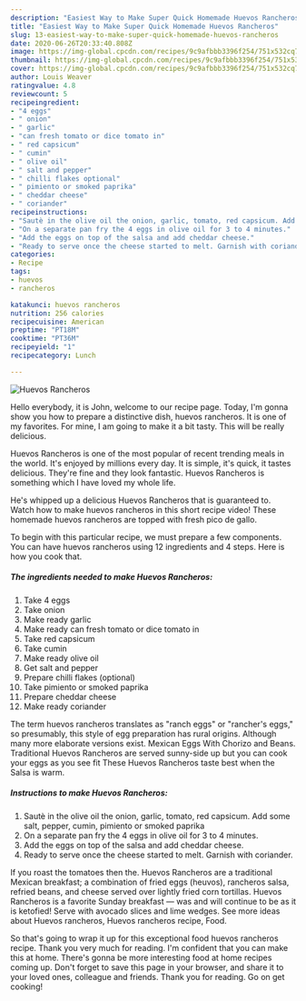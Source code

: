 ```yaml
---
description: "Easiest Way to Make Super Quick Homemade Huevos Rancheros"
title: "Easiest Way to Make Super Quick Homemade Huevos Rancheros"
slug: 13-easiest-way-to-make-super-quick-homemade-huevos-rancheros
date: 2020-06-26T20:33:40.808Z
image: https://img-global.cpcdn.com/recipes/9c9afbbb3396f254/751x532cq70/huevos-rancheros-recipe-main-photo.jpg
thumbnail: https://img-global.cpcdn.com/recipes/9c9afbbb3396f254/751x532cq70/huevos-rancheros-recipe-main-photo.jpg
cover: https://img-global.cpcdn.com/recipes/9c9afbbb3396f254/751x532cq70/huevos-rancheros-recipe-main-photo.jpg
author: Louis Weaver
ratingvalue: 4.8
reviewcount: 5
recipeingredient:
- "4 eggs"
- " onion"
- " garlic"
- "can fresh tomato or dice tomato in"
- " red capsicum"
- " cumin"
- " olive oil"
- " salt and pepper"
- " chilli flakes optional"
- " pimiento or smoked paprika"
- " cheddar cheese"
- " coriander"
recipeinstructions:
- "Sautè in the olive oil the onion, garlic, tomato, red capsicum. Add some salt, pepper, cumin, pimiento or smoked paprika"
- "On a separate pan fry the 4 eggs in olive oil for 3 to 4 minutes."
- "Add the eggs on top of the salsa and add cheddar cheese."
- "Ready to serve once the cheese started to melt. Garnish with coriander."
categories:
- Recipe
tags:
- huevos
- rancheros

katakunci: huevos rancheros 
nutrition: 256 calories
recipecuisine: American
preptime: "PT18M"
cooktime: "PT36M"
recipeyield: "1"
recipecategory: Lunch

---
```



![Huevos Rancheros](https://img-global.cpcdn.com/recipes/9c9afbbb3396f254/751x532cq70/huevos-rancheros-recipe-main-photo.jpg)

Hello everybody, it is John, welcome to our recipe page. Today, I'm gonna show you how to prepare a distinctive dish, huevos rancheros. It is one of my favorites. For mine, I am going to make it a bit tasty. This will be really delicious.

Huevos Rancheros is one of the most popular of recent trending meals in the world. It's enjoyed by millions every day. It is simple, it's quick, it tastes delicious. They're fine and they look fantastic. Huevos Rancheros is something which I have loved my whole life.

He&#39;s whipped up a delicious Huevos Rancheros that is guaranteed to. Watch how to make huevos rancheros in this short recipe video! These homemade huevos rancheros are topped with fresh pico de gallo.


To begin with this particular recipe, we must prepare a few components. You can have huevos rancheros using 12 ingredients and 4 steps. Here is how you cook that.

<!--inarticleads1-->

##### The ingredients needed to make Huevos Rancheros:

1. Take 4 eggs
1. Take  onion
1. Make ready  garlic
1. Make ready can fresh tomato or dice tomato in
1. Take  red capsicum
1. Take  cumin
1. Make ready  olive oil
1. Get  salt and pepper
1. Prepare  chilli flakes (optional)
1. Take  pimiento or smoked paprika
1. Prepare  cheddar cheese
1. Make ready  coriander


The term huevos rancheros translates as &#34;ranch eggs&#34; or &#34;rancher&#39;s eggs,&#34; so presumably, this style of egg preparation has rural origins. Although many more elaborate versions exist. Mexican Eggs With Chorizo and Beans. Traditional Huevos Rancheros are served sunny-side up but you can cook your eggs as you see fit These Huevos Rancheros taste best when the Salsa is warm. 

<!--inarticleads2-->

##### Instructions to make Huevos Rancheros:

1. Sautè in the olive oil the onion, garlic, tomato, red capsicum. Add some salt, pepper, cumin, pimiento or smoked paprika
1. On a separate pan fry the 4 eggs in olive oil for 3 to 4 minutes.
1. Add the eggs on top of the salsa and add cheddar cheese.
1. Ready to serve once the cheese started to melt. Garnish with coriander.


If you roast the tomatoes then the. Huevos Rancheros are a traditional Mexican breakfast; a combination of fried eggs (heuvos), rancheros salsa, refried beans, and cheese served over lightly fried corn tortillas. Huevos Rancheros is a favorite Sunday breakfast — was and will continue to be as it is ketofied! Serve with avocado slices and lime wedges. See more ideas about Huevos rancheros, Huevos rancheros recipe, Food. 

So that's going to wrap it up for this exceptional food huevos rancheros recipe. Thank you very much for reading. I'm confident that you can make this at home. There's gonna be more interesting food at home recipes coming up. Don't forget to save this page in your browser, and share it to your loved ones, colleague and friends. Thank you for reading. Go on get cooking!
